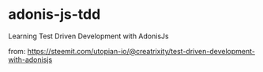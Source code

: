# adonis-js-tdd
Learning Test Driven Development with AdonisJs

from:
https://steemit.com/utopian-io/@creatrixity/test-driven-development-with-adonisjs
